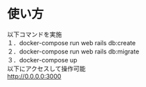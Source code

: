 # 使い方
以下コマンドを実施  
１．docker-compose run web rails db:create  
２．docker-compose run web rails db:migrate  
３．docker-compose up  
以下にアクセスして操作可能  
http://0.0.0.0:3000  